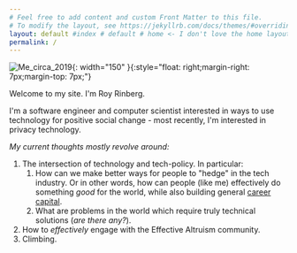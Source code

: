 ```yaml
---
# Feel free to add content and custom Front Matter to this file.
# To modify the layout, see https://jekyllrb.com/docs/themes/#overriding-theme-defaults
layout: default #index # default # home <- I don't love the home layout, but I'm leaving it here in case I change my mind
permalink: /
---
```

<title> Roy Rinberg </title>
<meta name="description" content="Roy Rinberg's Blog and personal website. 
    Contains personal writings, 
    personal projects, 
    and professional information">

![Me_circa_2019]({{site.url}}/assets/profile_pic.jpg){: width="150" }{:style="float: right;margin-right: 7px;margin-top: 7px;"}

Welcome to my site. I'm Roy Rinberg. 



I'm a software engineer and computer scientist interested in ways to use technology for positive social change - most recently, I'm interested in <span class="spoiler"> privacy</span> technology.

*My current thoughts mostly revolve around:*

1. The intersection of technology and tech-policy. In particular: 
    1. How can we make better ways for people to "hedge" in the tech industry. Or in other words, how can people (like me) effectively do something *good* for the world, while also building general [career capital](https://80000hours.org/career-guide/career-capital/). 
    2. What are problems in the world which require truly technical solutions (*are there any?*).
2. How to *effectively* engage with the Effective Altruism community.
3. Climbing.